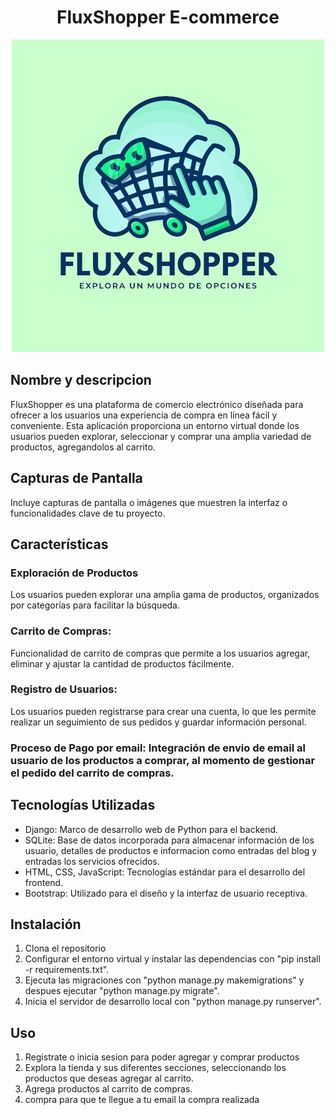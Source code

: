 <h1 align="center">
  <b>FluxShopper E-commerce</b>
</h1>

<p align="center">
  <img src="Ecommerce/static/Ecommerce/img/FluxShopper.png" alt="FluxShopper">
</p>

## Nombre y descripcion 

FluxShopper es una plataforma de comercio electrónico diseñada para ofrecer a los usuarios una experiencia de compra en línea fácil y conveniente. Esta aplicación proporciona un entorno virtual donde los usuarios pueden explorar, seleccionar y comprar una amplia variedad de productos, agregandolos al carrito.

## Capturas de Pantalla

Incluye capturas de pantalla o imágenes que muestren la interfaz o funcionalidades clave de tu proyecto.

## Características 

### Exploración de Productos

Los usuarios pueden explorar una amplia gama de productos, organizados por categorías para facilitar la búsqueda.

### Carrito de Compras: 

Funcionalidad de carrito de compras que permite a los usuarios agregar, eliminar y ajustar la cantidad de productos fácilmente.

### Registro de Usuarios: 

Los usuarios pueden registrarse para crear una cuenta, lo que les permite realizar un seguimiento de sus pedidos y guardar información personal.

### Proceso de Pago por email: Integración de envio de email al usuario de los productos a comprar, al momento de gestionar el pedido del carrito de compras.

## Tecnologías Utilizadas

- Django: Marco de desarrollo web de Python para el backend.
- SQLite: Base de datos incorporada para almacenar información de los usuario, detalles de productos e informacion como entradas del blog y entradas los servicios ofrecidos.
- HTML, CSS, JavaScript: Tecnologías estándar para el desarrollo del frontend.
- Bootstrap: Utilizado para el diseño y la interfaz de usuario receptiva.

## Instalación

1. Clona el repositorio
2. Configurar el entorno virtual y instalar las dependencias con "pip install -r requirements.txt".
3. Ejecuta las migraciones con "python manage.py makemigrations" y despues ejecutar "python manage.py migrate".
4. Inicia el servidor de desarrollo local con "python manage.py runserver".

## Uso

1. Registrate o inicia sesion para poder agregar y comprar productos
2. Explora la tienda y sus diferentes secciones,  seleccionando los productos que deseas agregar al carrito.
3. Agrega productos al carrito de compras.
4. compra para que te llegue a tu email la compra realizada
